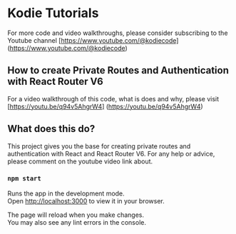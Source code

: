 # Kodie Tutorials

For more code and video walkthroughs, please consider subscribing to the Youtube channel [https://www.youtube.com/@kodiecode] (https://www.youtube.com/@kodiecode)

## How to create Private Routes and Authentication with React Router V6

For a video walkthrough of this code, what is does and why, please visit [https://youtu.be/q94v5AhgrW4] (https://youtu.be/q94v5AhgrW4)

## What does this do?

This project gives you the base for creating private routes and authentication with React and React Router V6. For any help or advice, please comment on the youtube video link about.

### `npm start`

Runs the app in the development mode.\
Open [http://localhost:3000](http://localhost:3000) to view it in your browser.

The page will reload when you make changes.\
You may also see any lint errors in the console.
